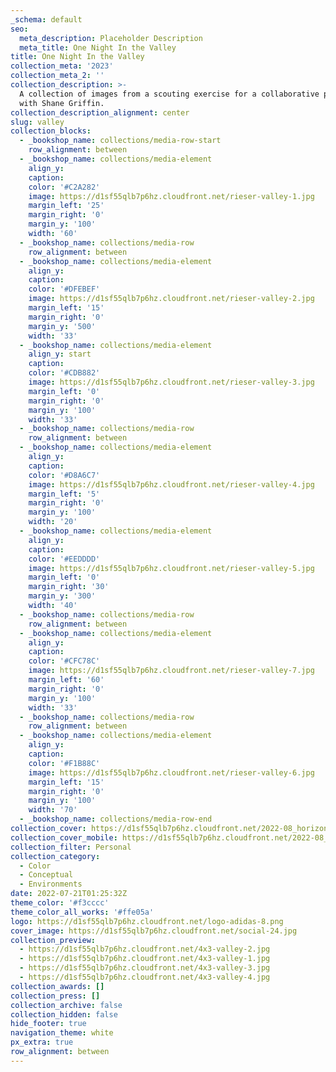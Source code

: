 ```yaml
---
_schema: default
seo:
  meta_description: Placeholder Description
  meta_title: One Night In the Valley
title: One Night In the Valley
collection_meta: '2023'
collection_meta_2: ''
collection_description: >-
  A collection of images from a scouting exercise for a collaborative project
  with Shane Griffin.
collection_description_alignment: center
slug: valley
collection_blocks:
  - _bookshop_name: collections/media-row-start
    row_alignment: between
  - _bookshop_name: collections/media-element
    align_y:
    caption:
    color: '#C2A282'
    image: https://d1sf55qlb7p6hz.cloudfront.net/rieser-valley-1.jpg
    margin_left: '25'
    margin_right: '0'
    margin_y: '100'
    width: '60'
  - _bookshop_name: collections/media-row
    row_alignment: between
  - _bookshop_name: collections/media-element
    align_y:
    caption:
    color: '#DFEBEF'
    image: https://d1sf55qlb7p6hz.cloudfront.net/rieser-valley-2.jpg
    margin_left: '15'
    margin_right: '0'
    margin_y: '500'
    width: '33'
  - _bookshop_name: collections/media-element
    align_y: start
    caption:
    color: '#CDB882'
    image: https://d1sf55qlb7p6hz.cloudfront.net/rieser-valley-3.jpg
    margin_left: '0'
    margin_right: '0'
    margin_y: '100'
    width: '33'
  - _bookshop_name: collections/media-row
    row_alignment: between
  - _bookshop_name: collections/media-element
    align_y:
    caption:
    color: '#D8A6C7'
    image: https://d1sf55qlb7p6hz.cloudfront.net/rieser-valley-4.jpg
    margin_left: '5'
    margin_right: '0'
    margin_y: '100'
    width: '20'
  - _bookshop_name: collections/media-element
    align_y:
    caption:
    color: '#EEDDDD'
    image: https://d1sf55qlb7p6hz.cloudfront.net/rieser-valley-5.jpg
    margin_left: '0'
    margin_right: '30'
    margin_y: '300'
    width: '40'
  - _bookshop_name: collections/media-row
    row_alignment: between
  - _bookshop_name: collections/media-element
    align_y:
    caption:
    color: '#CFC78C'
    image: https://d1sf55qlb7p6hz.cloudfront.net/rieser-valley-7.jpg
    margin_left: '60'
    margin_right: '0'
    margin_y: '100'
    width: '33'
  - _bookshop_name: collections/media-row
    row_alignment: between
  - _bookshop_name: collections/media-element
    align_y:
    caption:
    color: '#F1B88C'
    image: https://d1sf55qlb7p6hz.cloudfront.net/rieser-valley-6.jpg
    margin_left: '15'
    margin_right: '0'
    margin_y: '100'
    width: '70'
  - _bookshop_name: collections/media-row-end
collection_cover: https://d1sf55qlb7p6hz.cloudfront.net/2022-08_horizontal-covers-12.jpg
collection_cover_mobile: https://d1sf55qlb7p6hz.cloudfront.net/2022-08_vertical-covers-10.jpg
collection_filter: Personal
collection_category:
  - Color
  - Conceptual
  - Environments
date: 2022-07-21T01:25:32Z
theme_color: '#f3cccc'
theme_color_all_works: '#ffe05a'
logo: https://d1sf55qlb7p6hz.cloudfront.net/logo-adidas-8.png
cover_image: https://d1sf55qlb7p6hz.cloudfront.net/social-24.jpg
collection_preview:
  - https://d1sf55qlb7p6hz.cloudfront.net/4x3-valley-2.jpg
  - https://d1sf55qlb7p6hz.cloudfront.net/4x3-valley-1.jpg
  - https://d1sf55qlb7p6hz.cloudfront.net/4x3-valley-3.jpg
  - https://d1sf55qlb7p6hz.cloudfront.net/4x3-valley-4.jpg
collection_awards: []
collection_press: []
collection_archive: false
collection_hidden: false
hide_footer: true
navigation_theme: white
px_extra: true
row_alignment: between
---
```

